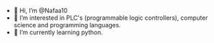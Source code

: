 - 👋 Hi, I’m @Nafaa10
- 👀 I’m interested in PLC's (programmable logic controllers), computer science and programming languages.
- 🌱 I’m currently learning python.

<!---
Nafaa10/Nafaa10 is a ✨ special ✨ repository because its `README.md` (this file) appears on your GitHub profile.
You can click the Preview link to take a look at your changes.
--->
